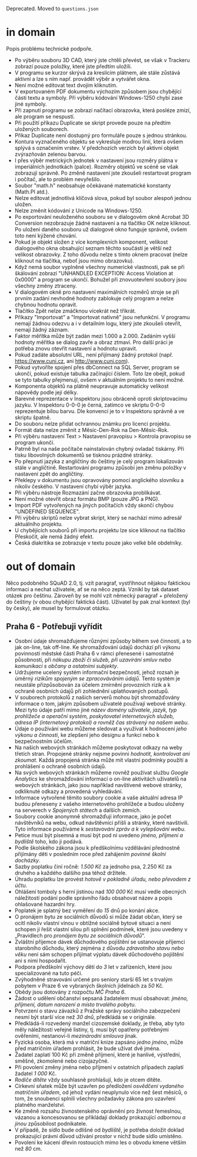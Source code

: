 Deprecated. Moved to `questions.json`

# in domain
Popis problému technické podpoře.


- Po výběru souboru 3D CAD, který jste chtěli převést, se však v Trackeru zobrazí pouze položky, které jste předtím uložili.
- V programu se kurzor skrývá za kreslícím plátnem, ale stále zůstává aktivní a lze s ním např. provádět výběr a vytvářet okna.
- Není možné editovat text dvojím kliknutím.
- V exportovaném PDF dokumentu výchozím způsobem jsou chybějící části textu a symboly. Při výběru kódování Windows-1250 chybí zase jiné symboly.
- Při zapnutí programu se zobrazí načítací obrazovka, která posléze zmizí, ale program se nespustí.
- Při použití příkazu Duplicate se skript provede pouze na předtím uložených souborech.
- Příkaz Duplicate není dostupný pro formuláře pouze s jednou stránkou.
- Kontura vyznačeného objektu se vykresluje modrou linií, která ovšem splývá s označením vrstev. V předchozích verzích byl aktivní objekt zvýrazňován zelenou barvou.
- I přes výběr metrických jednotek v nastavení jsou rozměry plátna v imperiálních jednotkách (palce). Rozměry objektů ve scéně se však zobrazují správně. Po změně nastavení jste zkoušeli restartovat program i počítač, ale to problém nevyřešilo.
- Soubor "math.h" neobsahuje očekávané matematické konstanty (Math.PI atd.).
- Nelze editovat jednotlivá klíčová slova, pokud byl soubor alespoň jednou uložen.
- Nelze změnit kódování z Unicode na Windows-1250.
- Po exportování neuloženého souboru se v dialogovém okně Acrobat 3D Conversion nezobrazuje žádné nastavení a na tlačítko OK nelze kliknout. Po uložení daného souboru už dialogové okno funguje správně, ovšem toto není kýžené chování.
- Pokud je objekt složen z více komplexních komponent, velikost dialogového okna obsahující seznam těchto součástí je větší než velikost obrazovky. Z toho důvodu nelze s tímto oknem pracovat (nelze kliknout na tlačítka, neboť jsou mimo obrazovku). 
- Když nemá soubor vyplněné všechny numerické vlastnosti, pak se při škálování zobrazí "UNHANDLED EXCEPTION: Access Violation at 0x0000" a program se ukončí. Bohužel při znovuotevření soubory jsou všechny změny ztraceny.
- V dialogovém okně pro nastavení maximálních rozměrů stroje se při prvním zadání nevhodné hodnoty  zablokuje celý program a nelze chybnou hodnotu opravit.
- Tlačítko Zpět nelze zmáčknou vícekrát než třikrát.
- Příkazy "Importovat" a "Importovat nativně" jsou nefunkční. V programu nemají žádnou odezvu a i v detailním logu, který jste zkoušeli otevřít, nemají žádný záznam.
- Faktor měřítka může být zadán mezi 1.000 a 2.000. Zadáním vyšší hodnoty měřítka se dialog zavře a obraz ztmaví. Pro další práci je potřeba znovu otevřít nastavení a hodnotu upravit.
- Pokud zadáte absolutní URL, není přijímaný žádný protokol (např. https://www.cuni.cz, ani http://www.cuni.com).
- Pokud vytvoříte spojení přes dbConnect na SQL Server, program se ukončí, pokud existuje tabulka začínající číslem. Toto lze obejít, pokud se tyto tabulky přejmenují, ovšem v aktuálním projektu to není možné.
- Komponenta objektů na plátně neupravuje automaticky velikost nápovědy podle její délky. 
- Barevné reprezentace v Inspektoru jsou obráceně oproti skriptovacímu jazyku. V Inspektoru 0-0-0 je černá, zatímco ve skriptu 0-0-0 reprezentuje bílou barvu. Dle konvencí je to v Inspektoru správně a ve skriptu špatně.
- Do souboru nelze přidat ochrannou známku pro licenci projektu.
- Formát data nelze změnit z Měsíc-Den-Rok na Den-Měsíc-Rok.
- Při výběru nastavení Text > Nastavení pravopisu > Kontrola pravopisu se program ukončí.
- Patrně byl na naše počítače nainstalován chybný ovladač tiskárny. Při tisku libovolných dokumentů se tisknou prázdné stránky.
- Po přepnutí jazyka z angličtiny do češtiny je celý program lokalizován stále v angličtině. Restartování programu způsobí jen změnu položky v nastavení zpět do angličtiny.
- Překlepy v dokumentu jsou opravovány pomocí anglického slovníku a nikoliv českého. V nastavení chybí výběr jazyka.
- Při výběru nástroje Rozmazání začne obrazovka problikávat.
- Není možné otevřít obraz formátu BMP (pouze JPG a PNG).
- Import PDF vytvořených na jiných počítačích vždy skončí chybou "UNDEFINED SEQUENCE". 
- Při výběru skriptů nelze vybrat skript, který se nachází mimo adresář aktuálního projektu.
- U chybějících souborů při importu projektu lze sice kliknout na tlačítko Přeskočit, ale nemá žádný efekt.
- Česká diakritika se zobrazuje v textu pouze jako velké bílé obdelníky.

# out of domain
Něco podobného SQuAD 2.0, tj. vzít paragraf, vystřihnout nějakou faktickou informaci a nechat uživatele, ať se na něco zeptá.
Vznikl by tak dataset otázek pro češtinu.
Zároveň by se mohl vzít německý paragraf + přeložený do češtiny (v obou chybějící faktická část). Uživatel by pak znal kontext (byl by česky), ale musel by formulovat otázku.


## Praha 6 - Potřebuji vyřídit
- Osobní údaje shromažďujeme různými způsoby během své činnosti, a to jak on-line, tak off-line. Ke shromažďování údajů dochází při výkonu povinností městské části Praha 6 v rámci přenesené i samostatné působnosti, při *nákupu zboží či služeb, při uzavírání smluv nebo komunikaci s občany a ostatními subjekty*.
- Udržujeme ucelený systém informační bezpečnosti, jehož rozsah je úměrný *rizikům spojeným se zpracováváním údajů*. Tento systém je neustále přizpůsobován za účelem zmírnění provozních rizik a k ochraně osobních údajů při zohlednění uplatňovaných postupů.
- V souborech protokolů z našich serverů mohou být shromažďovány informace o tom, jakým způsobem uživatelé používají webové stránky. Mezi tyto údaje patří mimo jiné *název domény uživatele, jazyk, typ prohlížeče a operační systém, poskytovatel internetových služeb, adresa IP (internetový protokol) a rovněž čas strávený na našem webu*. 
- Údaje o používání webu můžeme sledovat a využívat k hodnocení *jeho výkonu a činnosti*, ke zlepšení jeho designu a funkcí nebo k bezpečnostním účelům.
- Na našich webových stránkách můžeme poskytovat odkazy na weby třetích stran. Propojené stránky nejsme povinni *hodnotit, kontrolovat ani zkoumat*. Každá propojená stránka může mít vlastní podmínky použití a prohlášení o ochraně osobních údajů. 
- Na svých webových stránkách můžeme rovněž používat službu *Google Analytics* ke shromažďování informací o on-line aktivitách uživatelů na webových stránkách, jako jsou například navštívené webové stránky, odkliknuté odkazy a provedená vyhledávání.
- Informace vytvořené těmito soubory cookie a vaše aktuální adresa IP budou přeneseny z vašeho internetového prohlížeče a budou uloženy na serverech v *Spojených státech* a dalších zemích. 
- Soubory cookie anonymně shromažďují informace, jako je počet návštěvníků na webu, odkud návštěvníci přišli a stránky, které navštívili. Tyto informace používáme k *sestavování zpráv a k vylepšování webu*.
- Petice musí být písemná a musí být pod ní uvedeno *jméno, příjmení a bydliště* toho, kdo ji podává. 
- Podle školského zákona jsou k předškolnímu vzdělávání přednostně přijímány děti v posledním roce před zahájením *povinné školní docházky*. 
- Sazby poplatku činí ročně: *1.500 Kč* za jednoho psa, 2.250 Kč za druhého a každého dalšího psa téhož držitele.
- Úhradu poplatku lze provést *hotově v pokladně úřadu, nebo převodem z účtu*. 
- Ohlášení tomboly s herní jistinou nad *100 000* Kč musí vedle obecných náležitostí podání podle správního řádu obsahovat název a popis ohlašované hazardní hry.
- Poplatek je splatný bez vyměření do *15* dnů po konání akce. 
- O pronájem bytu ze sociálních důvodů si může žádat občan, který se ocitl nikoliv vlastní vinou v obtížné sociálně bytové situaci a není schopen ji řešit vlastní silou při splnění podmínek, které jsou uvedeny v „Pravidlech pro *pronájem bytu ze sociálních důvodů*“.
- Zvláštní příjemce dávek důchodového pojištění se ustanovuje příjemci starobního důchodu, který zejména z důvodu *zdravotního stavu nebo věku* není sám schopen přijímat výplatu dávek důchodového pojištění ani s nimi hospodařit. 
- Podpora předškolní výchovy dětí do *3* let v zařízeních, které jsou specializované na tuto péči.
- Zvýhodněné stravování určené pro seniory starší 65 let s trvalým pobytem v Praze 6 ve vybraných školních jídelnách za *50* Kč.
- Obědy jsou dotovány z rozpočtu *MČ Praha 6*.
- Žádost o udělení občanství sepsaná žadatelem musí obsahovat: *jméno, příjmení, datum narození a místo trvalého pobytu*.
- Potvrzení o stavu závazků z Pražské správy sociálního zabezpečení nesmí být starší více než *30 dnů*, předkládá se v originále.
- Předkládá-li rozvedený manžel cizozemské doklady, je třeba, aby tyto měly náležitosti veřejné listiny, tj. musí být opatřeny potřebnými ověřeními, nestanoví-li *mezinárodní smlouva* jinak.
- Fyzická osoba, která má v matriční knize zapsáno *jedno jméno*, může před matričním úřadem prohlásit, že bude užívat dvě jména.
- Žadatel zaplatí 100 Kč při změně příjmení, které je hanlivé, výstřední, směšné, zkomolené nebo cizojazyčné. 
- Při povolení změny jména nebo příjmení v ostatních případech zaplatí žadatel *1 000* Kč.
- *Rodiče dítěte* vždy souhlasně prohlašují, kdo je otcem dítěte. 
- Církevní sňatek může být uzavřen po předložení *osvědčení vydaného matričním úřadem*, od jehož vydání neuplynulo více než šest měsíců, o tom, že snoubenci splnili všechny požadavky zákona pro uzavření platného manželství.
- Ke změně rozsahu živnostenského oprávnění pro živnost řemeslnou, vázanou a koncesovanou se přikládají doklady prokazující *odbornou a jinou* způsobilost podnikatele. 
- V případě, že sídlo bude odlišné od *bydliště*, je potřeba doložit doklad prokazující právní důvod užívání prostor v nichž bude sídlo umístěno. 
- Povolení ke kácení dřevin rostoucích mimo les o obvodu kmene větším než *80* cm.
